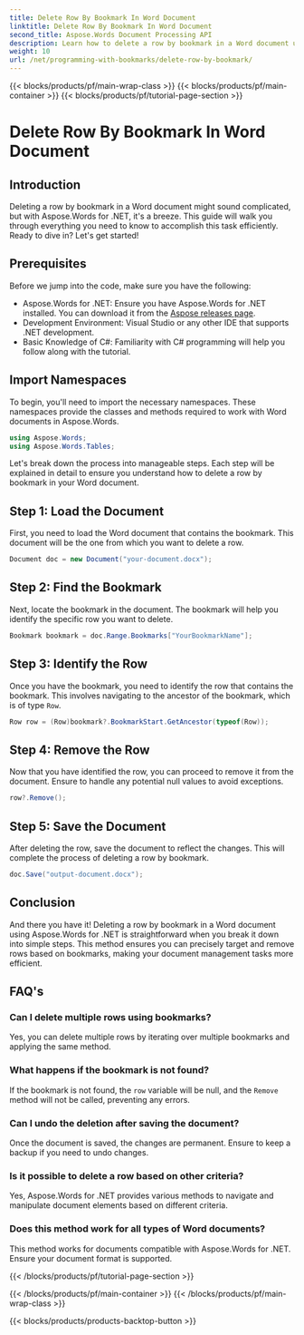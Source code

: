 ```yaml
---
title: Delete Row By Bookmark In Word Document
linktitle: Delete Row By Bookmark In Word Document
second_title: Aspose.Words Document Processing API
description: Learn how to delete a row by bookmark in a Word document using Aspose.Words for .NET. Follow our step-by-step guide for efficient document management.
weight: 10
url: /net/programming-with-bookmarks/delete-row-by-bookmark/
---
```


{{< blocks/products/pf/main-wrap-class >}}
{{< blocks/products/pf/main-container >}}
{{< blocks/products/pf/tutorial-page-section >}}

# Delete Row By Bookmark In Word Document

## Introduction

Deleting a row by bookmark in a Word document might sound complicated, but with Aspose.Words for .NET, it's a breeze. This guide will walk you through everything you need to know to accomplish this task efficiently. Ready to dive in? Let's get started!

## Prerequisites

Before we jump into the code, make sure you have the following:

- Aspose.Words for .NET: Ensure you have Aspose.Words for .NET installed. You can download it from the [Aspose releases page](https://releases.aspose.com/words/net/).
- Development Environment: Visual Studio or any other IDE that supports .NET development.
- Basic Knowledge of C#: Familiarity with C# programming will help you follow along with the tutorial.

## Import Namespaces

To begin, you'll need to import the necessary namespaces. These namespaces provide the classes and methods required to work with Word documents in Aspose.Words.

```csharp
using Aspose.Words;
using Aspose.Words.Tables;
```

Let's break down the process into manageable steps. Each step will be explained in detail to ensure you understand how to delete a row by bookmark in your Word document.

## Step 1: Load the Document

First, you need to load the Word document that contains the bookmark. This document will be the one from which you want to delete a row.

```csharp
Document doc = new Document("your-document.docx");
```

## Step 2: Find the Bookmark

Next, locate the bookmark in the document. The bookmark will help you identify the specific row you want to delete.

```csharp
Bookmark bookmark = doc.Range.Bookmarks["YourBookmarkName"];
```

## Step 3: Identify the Row

Once you have the bookmark, you need to identify the row that contains the bookmark. This involves navigating to the ancestor of the bookmark, which is of type `Row`.

```csharp
Row row = (Row)bookmark?.BookmarkStart.GetAncestor(typeof(Row));
```

## Step 4: Remove the Row

Now that you have identified the row, you can proceed to remove it from the document. Ensure to handle any potential null values to avoid exceptions.

```csharp
row?.Remove();
```

## Step 5: Save the Document

After deleting the row, save the document to reflect the changes. This will complete the process of deleting a row by bookmark.

```csharp
doc.Save("output-document.docx");
```

## Conclusion

And there you have it! Deleting a row by bookmark in a Word document using Aspose.Words for .NET is straightforward when you break it down into simple steps. This method ensures you can precisely target and remove rows based on bookmarks, making your document management tasks more efficient.

## FAQ's

### Can I delete multiple rows using bookmarks?
Yes, you can delete multiple rows by iterating over multiple bookmarks and applying the same method.

### What happens if the bookmark is not found?
If the bookmark is not found, the `row` variable will be null, and the `Remove` method will not be called, preventing any errors.

### Can I undo the deletion after saving the document?
Once the document is saved, the changes are permanent. Ensure to keep a backup if you need to undo changes.

### Is it possible to delete a row based on other criteria?
Yes, Aspose.Words for .NET provides various methods to navigate and manipulate document elements based on different criteria.

### Does this method work for all types of Word documents?
This method works for documents compatible with Aspose.Words for .NET. Ensure your document format is supported.

{{< /blocks/products/pf/tutorial-page-section >}}

{{< /blocks/products/pf/main-container >}}
{{< /blocks/products/pf/main-wrap-class >}}

{{< blocks/products/products-backtop-button >}}
